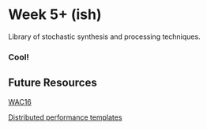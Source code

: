 # Week 5+ (ish)

Library of stochastic synthesis and processing techniques.

### Cool!

## Future Resources

[WAC16](http://webaudio.gatech.edu)

[Distributed performance templates](https://github.com/lsu-emdm/WAC.io/tree/master/servers)

